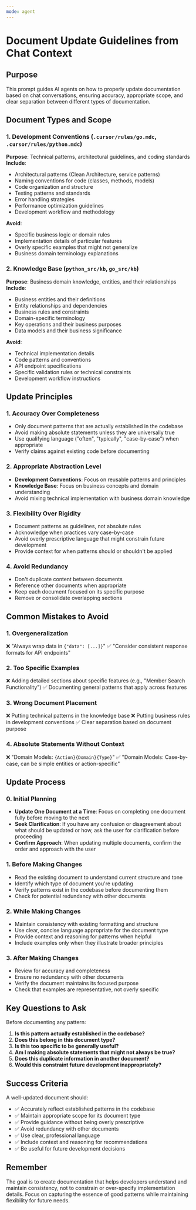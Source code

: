 ```yaml
---
mode: agent
---
```


# Document Update Guidelines from Chat Context

## Purpose
This prompt guides AI agents on how to properly update documentation based on chat conversations, ensuring accuracy, appropriate scope, and clear separation between different types of documentation.

## Document Types and Scope

### 1. Development Conventions (`.cursor/rules/go.mdc`, `.cursor/rules/python.mdc`)
**Purpose**: Technical patterns, architectural guidelines, and coding standards
**Include**:
- Architectural patterns (Clean Architecture, service patterns)
- Naming conventions for code (classes, methods, models)
- Code organization and structure
- Testing patterns and standards
- Error handling strategies
- Performance optimization guidelines
- Development workflow and methodology

**Avoid**:
- Specific business logic or domain rules
- Implementation details of particular features
- Overly specific examples that might not generalize
- Business domain terminology explanations

### 2. Knowledge Base (`python_src/kb`, `go_src/kb`)
**Purpose**: Business domain knowledge, entities, and their relationships
**Include**:
- Business entities and their definitions
- Entity relationships and dependencies
- Business rules and constraints
- Domain-specific terminology
- Key operations and their business purposes
- Data models and their business significance

**Avoid**:
- Technical implementation details
- Code patterns and conventions
- API endpoint specifications
- Specific validation rules or technical constraints
- Development workflow instructions

## Update Principles

### 1. Accuracy Over Completeness
- Only document patterns that are actually established in the codebase
- Avoid making absolute statements unless they are universally true
- Use qualifying language ("often", "typically", "case-by-case") when appropriate
- Verify claims against existing code before documenting

### 2. Appropriate Abstraction Level
- **Development Conventions**: Focus on reusable patterns and principles
- **Knowledge Base**: Focus on business concepts and domain understanding
- Avoid mixing technical implementation with business domain knowledge

### 3. Flexibility Over Rigidity
- Document patterns as guidelines, not absolute rules
- Acknowledge when practices vary case-by-case
- Avoid overly prescriptive language that might constrain future development
- Provide context for when patterns should or shouldn't be applied

### 4. Avoid Redundancy
- Don't duplicate content between documents
- Reference other documents when appropriate
- Keep each document focused on its specific purpose
- Remove or consolidate overlapping sections

## Common Mistakes to Avoid

### 1. Overgeneralization
❌ "Always wrap data in `{"data": [...]}`"
✅ "Consider consistent response formats for API endpoints"

### 2. Too Specific Examples
❌ Adding detailed sections about specific features (e.g., "Member Search Functionality")
✅ Documenting general patterns that apply across features

### 3. Wrong Document Placement
❌ Putting technical patterns in the knowledge base
❌ Putting business rules in development conventions
✅ Clear separation based on document purpose

### 4. Absolute Statements Without Context
❌ "Domain Models: `{Action}{Domain}{Type}`"
✅ "Domain Models: Case-by-case, can be simple entities or action-specific"

## Update Process

### 0. Initial Planning
- **Update One Document at a Time**: Focus on completing one document fully before moving to the next
- **Seek Clarification**: If you have any confusion or disagreement about what should be updated or how, ask the user for clarification before proceeding
- **Confirm Approach**: When updating multiple documents, confirm the order and approach with the user

### 1. Before Making Changes
- Read the existing document to understand current structure and tone
- Identify which type of document you're updating
- Verify patterns exist in the codebase before documenting them
- Check for potential redundancy with other documents

### 2. While Making Changes
- Maintain consistency with existing formatting and structure
- Use clear, concise language appropriate for the document type
- Provide context and reasoning for patterns when helpful
- Include examples only when they illustrate broader principles

### 3. After Making Changes
- Review for accuracy and completeness
- Ensure no redundancy with other documents
- Verify the document maintains its focused purpose
- Check that examples are representative, not overly specific

## Key Questions to Ask

Before documenting any pattern:
1. **Is this pattern actually established in the codebase?**
2. **Does this belong in this document type?**
3. **Is this too specific to be generally useful?**
4. **Am I making absolute statements that might not always be true?**
5. **Does this duplicate information in another document?**
6. **Would this constraint future development inappropriately?**

## Success Criteria

A well-updated document should:
- ✅ Accurately reflect established patterns in the codebase
- ✅ Maintain appropriate scope for its document type
- ✅ Provide guidance without being overly prescriptive
- ✅ Avoid redundancy with other documents
- ✅ Use clear, professional language
- ✅ Include context and reasoning for recommendations
- ✅ Be useful for future development decisions

## Remember
The goal is to create documentation that helps developers understand and maintain consistency, not to constrain or over-specify implementation details. Focus on capturing the essence of good patterns while maintaining flexibility for future needs.